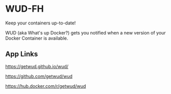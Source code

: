 # WUD-FH

Keep your containers up-to-date!

WUD (aka What's up Docker?) gets you notified when a new version of your Docker Container is available.

## App Links

<https://getwud.github.io/wud/>

<https://github.com/getwud/wud>

<https://hub.docker.com/r/getwud/wud>
